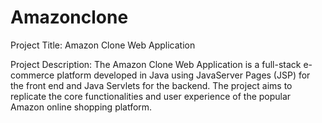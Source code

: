 # Amazonclone


Project Title: Amazon Clone Web Application

Project Description:
The Amazon Clone Web Application is a full-stack e-commerce platform developed in Java using JavaServer Pages (JSP)
for the front end and Java Servlets for the backend. The project aims to replicate the core functionalities 
and user experience of the popular Amazon online shopping platform.
